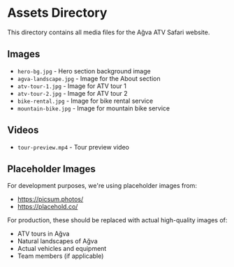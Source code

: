 # Assets Directory

This directory contains all media files for the Ağva ATV Safari website.

## Images
- `hero-bg.jpg` - Hero section background image
- `agva-landscape.jpg` - Image for the About section
- `atv-tour-1.jpg` - Image for ATV tour 1
- `atv-tour-2.jpg` - Image for ATV tour 2
- `bike-rental.jpg` - Image for bike rental service
- `mountain-bike.jpg` - Image for mountain bike service

## Videos
- `tour-preview.mp4` - Tour preview video

## Placeholder Images
For development purposes, we're using placeholder images from:
- https://picsum.photos/
- https://placehold.co/

For production, these should be replaced with actual high-quality images of:
- ATV tours in Ağva
- Natural landscapes of Ağva
- Actual vehicles and equipment
- Team members (if applicable)